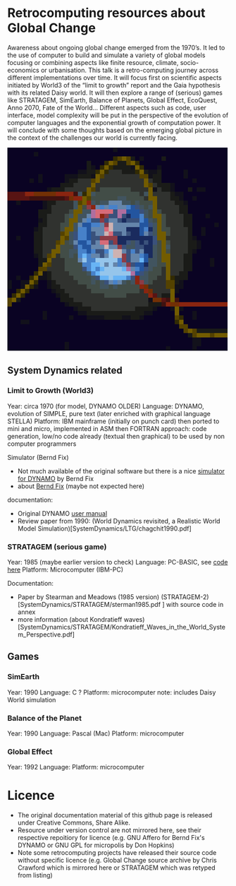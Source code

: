 # Retrocomputing resources about Global Change

Awareness about ongoing global change emerged  from the 1970’s. It led to the use of computer to build 
and simulate a variety of global models focusing or combining aspects like finite resource, climate, 
socio-economics or urbanisation. This talk is a retro-computing journey across different implementations over time. 
It will focus first on scientific aspects initiated by World3 of the “limit to growth” report and the Gaia hypothesis 
with its related Daisy world.  It will then explore a range of (serious) games 
like STRATAGEM, SimEarth, Balance of Planets, Global Effect, EcoQuest, Anno 2070, Fate of the World...
Different aspects such as code, user interface, model complexity will be put in the perspective of 
the evolution of computer languages and the exponential growth of computation power. 
It will conclude with some thoughts based on the emerging global picture in the context of the challenges 
our world is currently facing.

![Global Change pixelated logo](LTG-pixel.png)

## System Dynamics related

### Limit to Growth (World3)

Year: circa 1970 (for model, DYNAMO OLDER)
Language: DYNAMO, evolution of SIMPLE, pure text (later enriched with graphical language STELLA)
Platform: IBM mainframe (initially on punch card) then ported to mini and micro, implemented in ASM then FORTRAN
approach: code generation, low/no code already (textual then graphical) to be used by non computer programmers

Simulator (Bernd Fix)
* Not much available of the original software but there is a nice [simulator for DYNAMO](https://github.com/bfix/dynamo) by Bernd Fix
* about [Bernd Fix](https://en.wikipedia.org/wiki/Bernd_Fix) (maybe not expected here)

documentation:
* Original DYNAMO [user manual](SystemDynamics/LTG/dynamousersmanua00pugh.pdf)
* Review paper from 1990: (World Dynamics revisited, a Realistic World Model Simulation)[SystemDynamics/LTG/chagchit1990.pdf]


### STRATAGEM (serious game)

Year: 1985 (maybe earlier version to check)
Language: PC-BASIC, see [code here](SystemDynamics/STRATAGEM/stratagm.bas)
Platform: Microcomputer (IBM-PC)

Documentation:
* Paper by Stearman and Meadows (1985 version) (STRATAGEM-2)[SystemDynamics/STRATAGEM/sterman1985.pdf
] with source code in annex
* more information (about Kondratieff waves)[SystemDynamics/STRATAGEM/Kondratieff_Waves_in_the_World_System_Perspective.pdf]

## Games

### SimEarth

Year: 1990
Language: C ?
Platform: microcomputer
note: includes Daisy World simulation

### Balance of the Planet

Year: 1990
Language: Pascal (Mac)
Platform: microcomputer

### Global Effect

Year: 1992
Language:
Platform: microcomputer

# Licence

* The original documentation material of this github page is released under Creative Commons, Share Alike.
* Resource under version control are not mirrored here, see their respective repoitiory for licence (e.g. GNU Affero for Bernd Fix's DYNAMO or GNU GPL for micropolis by Don Hopkins)
* Note some retrocomputing projects have released their source code without specific licence (e.g. Global Change source archive by Chris Crawford which is mirrored here or STRATAGEM which was retyped from listing)